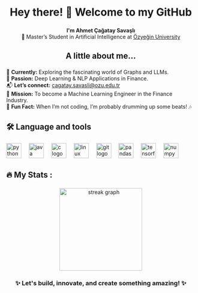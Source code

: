 <h1 align="center">Hey there! 👋 Welcome to my GitHub</h1>

###

<p align="center">
  <strong>I'm Ahmet Çağatay Savaşlı</strong><br>
  🌟 Master’s Student in Artificial Intelligence at <a href="https://www.ozyegin.edu.tr/">Özyeğin University</a>
</p>

###

<h2 align="center">A little about me...</h2>

###

<p align="left">
  🚀 <strong>Currently:</strong> Exploring the fascinating world of Graphs and LLMs.<br>
  🧠 <strong>Passion:</strong> Deep Learning & NLP Applications in Finance.<br>
  📬 <strong>Let’s connect:</strong> <a href="mailto:cagatay.savasli@ozu.edu.tr">cagatay.savasli@ozu.edu.tr</a><br>
  🎯 <strong>Mission:</strong> To become a Machine Learning Engineer in the Finance Industry.<br>
  🥁 <strong>Fun Fact:</strong> When I’m not coding, I’m probably drumming up some beats! 🎶<br>
</p>

###

<h2 align="left">🛠 Language and tools</h2>

###

<div align="left">
  <img src="https://cdn.jsdelivr.net/gh/devicons/devicon/icons/python/python-original.svg" height="40" alt="python logo"  />
  <img width="12" />
  <img src="https://cdn.jsdelivr.net/gh/devicons/devicon/icons/java/java-original.svg" height="40" alt="java logo"  />
  <img width="12" />
    <img src="https://cdn.jsdelivr.net/gh/devicons/devicon/icons/c/c-original.svg" height="40" alt="c logo"  />
  <img width="12" />
  <img src="https://cdn.jsdelivr.net/gh/devicons/devicon/icons/linux/linux-original.svg" height="40" alt="linux logo"  />
  <img width="12" />
  <img src="https://cdn.jsdelivr.net/gh/devicons/devicon/icons/git/git-original.svg" height="40" alt="git logo"  />
  <img width="12" />
  <img src="https://cdn.jsdelivr.net/gh/devicons/devicon/icons/pandas/pandas-original.svg" height="40" alt="pandas logo"  />
  <img width="12" />
  <img src="https://cdn.jsdelivr.net/gh/devicons/devicon/icons/tensorflow/tensorflow-original.svg" height="40" alt="tensorflow logo"  />
  <img width="12" />
  <img src="https://cdn.jsdelivr.net/gh/devicons/devicon/icons/numpy/numpy-original.svg" height="40" alt="numpy logo"  />
</div>


###

<h2 align="left">🔥   My Stats :</h2>

###

<div align="center">
  <img src="https://streak-stats.demolab.com?user=CagataySavasli&locale=en&mode=hourly&theme=dark&hide_border=false&border_radius=5&order=3" height="220" alt="streak graph"  />
</div>

###

<h3 align="center">✨ Let's build, innovate, and create something amazing! ✨</h3>
